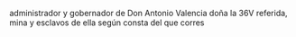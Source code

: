 administrador y gobernador de Don Antonio Valencia doña la 36V referida, mina y esclavos de ella según consta del que corres